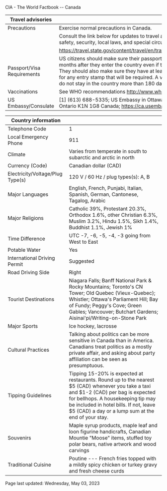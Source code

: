 CIA - The World Factbook -- Canada

| Travel advisories | |
| --- | --- |
| Precautions | Exercise normal precautions in Canada. |
| | Consult the link below for updates to travel advisories and statements on safety, security, local laws, and special circumstances in this country. |
| | <https://travel.state.gov/content/travel/en/traveladvisories/traveladvisories.html> |
| Passport/Visa Requirements | US citizens should make sure their passport will not expire for at least 6 months after they enter the country even if they do not intend to stay that long. They should also make sure they have at least 1 blank page in their passport for any entry stamp that will be required. A visa is not required as long as you do not stay in the country more than 180 days. |
| Vaccinations | See WHO recommendations  <http://www.who.int/> |
| US Embassy/Consulate | [1] (613) 688-5335; US Embassy in Ottawa, 490 Sussex Drive, Ottawa, Ontario K1N 1G8 Canada; https://ca.usembassy.gov/; OttawaNIV@state.gov |

| Country information |  |
| --- | --- |
| Telephone Code | 1 |
| Local Emergency Phone | 911 |
| Climate | Varies from temperate in south to subarctic and arctic in north |
| Currency (Code) | Canadian dollar (CAD) |
| Electricity/Voltage/Plug Type(s) | 120 V / 60 Hz / plug types(s): A, B |
| Major Languages | English, French, Punjabi, Italian, Spanish, German, Cantonese, Tagalog, Arabic |
| Major Religions | Catholic 39%, Protestant 20.3%, Orthodox 1.6%, other Christian 6.3%, Muslim 3.2%, Hindu 1.5%, Sikh 1.4%, Buddhist 1.1%, Jewish 1% |
| Time Difference | UTC -7, -6, -5, -4, -3 going from West to East |
| Potable Water | Yes |
| International Driving Permit | Suggested |
| Road Driving Side | Right |
| Tourist Destinations | Niagara Falls; Banff National Park & Rocky Mountains; Toronto's CN Tower; Old Quebec (Vieux-Quebec); Whistler; Ottawa's Parliament Hill; Bay of Fundy; Peggy's Cove; Green Gables; Vancouver; Butchart Gardens; Aisinai'pi/Writing-on-Stone Park |
| Major Sports | Ice hockey, lacrosse |
| Cultural Practices | Talking about politics can be more sensitive in Canada than in America. Canadians treat politics as a mostly private affair, and asking about party affiliation can be seen as presumptuous. |
| Tipping Guidelines | Tipping 15-20% is expected at restaurants. Round up to the nearest $5 (CAD) whenever you take a taxi and $1-2 (CAD) per bag is expected for bellhops. A housekeeping tip may be included in hotel bills. If not, leave $5 (CAD) a day or a lump sum at the end of your stay. |
| Souvenirs | Maple syrup products, maple leaf and loon figurine handicrafts, Canadian Mountie "Moose" items, stuffed toy polar bears, native artwork and wood carvings |
| Traditional Cuisine | Poutine --- French fries topped with a mildly spicy chicken or turkey gravy and fresh cheese curds |

Page last updated: Wednesday, May 03, 2023
